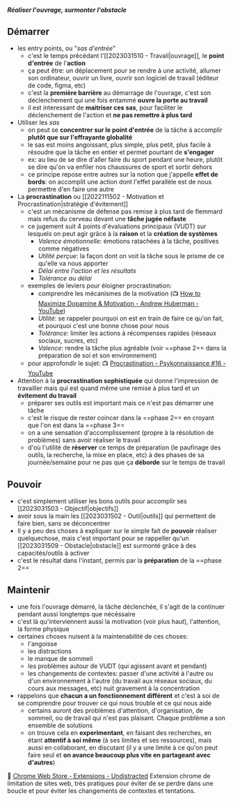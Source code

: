 ##### **Réaliser l'ouvrage, surmonter l'obstacle**

## Démarrer
- les entry points, ou "*sas d'entrée*"
	- c'est le temps précédant l'[[2023031510 - Travail|ouvrage]], le **point d'entrée** de l'**action**
	- ça peut être: un déplacement pour se rendre à une activité, allumer son ordinateur, ouvrir un livre, ouvrir son logiciel de travail (éditeur de code, figma, etc)
	- c'est la **première barrière** au démarrage de l'ouvrage, c'est son déclenchement qui une fois entammé **ouvre la porte au travail**
	- il est interessant de **maitriser ces sas**, pour faciliter le déclenchement de l'action et **ne pas remettre à plus tard**
- Utiliser les *sas*
	- on peut se **concentrer sur le point d'entrée** de la tâche à accomplir **plutôt que sur l'effrayante globalité**
	- le sas est moins angoissant, plus simple, plus petit, plus facile à résoudre que la tâche en entier et permet pourtant de **s'engager**
	- ex: au lieu de se dire d'aller faire du sport pendant une heure, plutôt se dire qu'on va enfiler nos chaussures de sport et sortir dehors
	- ce principe repose entre autres sur la notion que j'appelle **effet de bords**: on accomplit une action dont l'effet parallèle est de nous permettre d'en faire une autre
- La **procrastination** ou [[2022111502 - Motivation et Procrastination|stratégie d'évitement]]
	- c'est un mécanisme de défense pas remise à plus tard de flemmard mais refus du cerveau devant une **tâche jugée néfaste**
	- ce jugement suit 4 points d'évaluations principaux (VUDT) sur lesquels on peut agir grâce à la **raison** et la **création de systèmes**
		- *Valence émotionnelle*: émotions ratachées à la tâche, positives comme négatives
		- *Utilité perçue*: la façon dont on voit la tâche sous le prisme de ce qu'elle va nous apporter
		- *Délai entre l'action et les résultats*
		- *Tolérance au délai*
	- exemples de leviers pour éloigner procrastination:
		- comprendre les mécanismes de la motivation (📺 [How to Maximize Dopamine & Motivation - Andrew Huberman - YouTube](https://www.youtube.com/watch?v=ha1ZbJIW1f8))
		- *Utilité*: se rappeler pourquoi on est en train de faire ce qu'on fait, et pourquoi c'est une bonne chose pour nous
		- *Tolérance*: limiter les actions à récompenses rapides (réseaux sociaux, sucres, etc)
		- *Valence*: rendre la tâche plus agréable (voir ==phase 2== dans la préparation de soi et son environnement)
	- pour approfondir le sujet: 📺 [Procrastination - Psykonnaissance #16 - YouTube](https://www.youtube.com/watch?v=Uc3kGU-_0QI&t=1s)
- Attention à la **procrastination sophistiquée** qui donne l'impression de travailler mais qui est quand même une remise à plus tard et un **évitement du travail**
	- préparer ses outils est important mais ce n'est pas démarrer une tâche
	- c'est le risque de rester coincer dans la ==phase 2== en croyant que l'on est dans la ==phase 3==
	- on a une sensation d'accomplissement (propre à la résolution de problèmes) sans avoir réaliser le travail
	- d'où l'utilité de **réserver** ce temps de préparation (le paufinage des outils, la recherche, la mise en place, etc) à des phases de sa journée/semaine pour ne pas que ça **déborde** sur le temps de travail

## Pouvoir
- c'est simplement utiliser les bons outils pour accomplir ses [[2023031503 - Objectif|objectifs]]
- avoir sous la main les [[2023031502 - Outil|outils]] qui permettent de faire bien, sans se déconcentrer
- Il y a peu des choses à expliquer sur le simple fait de **pouvoir** réaliser quelquechose, mais c'est important pour se rappeller qu'un [[2023031509 - Obstacle|obstacle]] est surmonté grâce à des capacités/outils à activer
- c'est le résultat dans l'instant, permis par la **préparation** de la ==phase 2==

## Maintenir 
- une fois l'ouvrage démarré, la tâche déclenchée, il s'agit de la continuer pendant aussi longtemps que nécéssaire
- c'est là qu'interviennent aussi la motivation (voir plus haut), l'attention, la forme physique
- certaines choses nuisent à la maintenabilité de ces choses:
	- l'angoisse
	- les distractions
	- le manque de sommeil
	- les problèmes autour de VUDT (qui agissent avant et pendant)
	- les changements de contextes: passer d'une activité à l'autre ou d'un environnement à l'autre (du travail aux réseaux sociaux, du cours aux messages, etc) nuit gravement à la concentration
- rappelons que **chacun a un fonctionnement différent** et c'est à soi de se comprendre pour trouver ce qui nous trouble et ce qui nous aide
	- certains auront des problèmes d'attention, d'organisation, de sommeil, ou de travail qui n'est pas plaisant. Chaque problème a son ensemble de solutions
	- on trouve cela en **experimentant**, en faisant des recherches, en étant **attentif à soi même** (à ses limites et ses ressources), mais aussi en collaborant, en discutant (il y a une limite à ce qu'on peut faire seul et **on avance beaucoup plus vite en partageant avec d'autres**)

🧰 [Chrome Web Store - Extensions - Undistracted](https://chrome.google.com/webstore/detail/undistracted-hide-faceboo/pjjgklgkfeoeiebjogplpnibpfnffkng)
Extension chrome de limitation de sites web, très pratiques pour éviter de se perdre dans une boucle et pour éviter les changements de contextes et tentations.